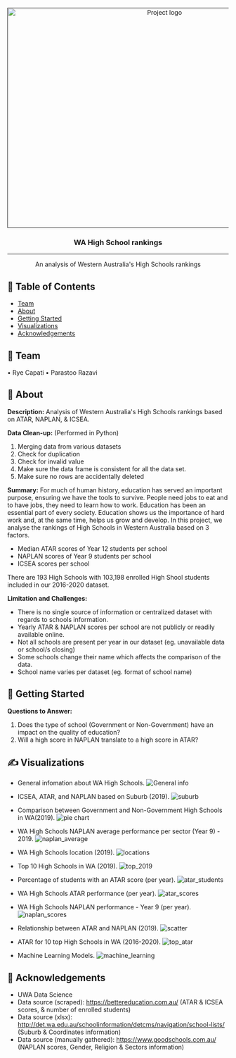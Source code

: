 <p align="center">
  <a href="" rel="noopener">
 <img width=700px height=500px src="images/logo.PNG" alt="Project logo"></a>
</p>

<h3 align="center">WA High School rankings</h3>

<div align="center">

</div>

---

<p align="center">  An analysis of Western Australia's High Schools rankings
    <br> 
</p>

## 📝 Table of Contents

- [Team](#Team)
- [About](#about)
- [Getting Started](#getting_started)
- [Visualizations](#visualizations)
- [Acknowledgements](#acknowledgement)


## 🧐 Team <a name = "Team"></a>
•	Rye Capati
•	Parastoo Razavi


## 🧐 About <a name = "about"></a>
**Description:**
Analysis of Western Australia's High Schools rankings based on ATAR, NAPLAN, & ICSEA.
<br>

**Data Clean-up:** (Performed in Python) 
1.	Merging data from various datasets
2.	Check for duplication
3.	Check for invalid value
4.	Make sure the data frame is consistent for all the data set.
5.	Make sure no rows are accidentally deleted


**Summary:**
For much of human history, education has served an important purpose, ensuring we have the tools to survive. People need jobs to eat and to have jobs, they need to learn how to work.
Education has been an essential part of every society. Education shows us the importance of hard work and, at the same time, helps us grow and develop.
In this project, we analyse the rankings of High Schools in Western Australia based on 3 factors.
- Median ATAR scores of Year 12 students per school 
- NAPLAN scores of Year 9 students per school 
- ICSEA scores per school

There are 193 High Schools with 103,198 enrolled High Shool students included in our 2016-2020 dataset.
<br>


**Limitation and Challenges:**
- There is no single source of information or centralized dataset with regards to schools information.
- Yearly ATAR & NAPLAN scores per school are not publicly or readily available online. 
- Not all schools are present per year in our dataset (eg. unavailable data or school/s closing) 
- Some schools change their name which affects the comparison of the data. 
- School name varies per dataset (eg. format of school name)


## 🏁 Getting Started <a name = "getting_started"></a>

**Questions to Answer:** <br>
1.	Does the type of school (Government or Non-Government) have an impact on the quality of education?
2.	Will a high score in NAPLAN translate to a high score in ATAR?


## ✍️ Visualizations <a name = "visualizations"></a>

* General infomation about WA High Schools. 
![General info](images/general_info.PNG)

* ICSEA, ATAR, and NAPLAN based on Suburb (2019). 
![suburb](images/suburb_info.PNG)

* Comparison between Government and Non-Government High Schools in WA(2019). 
![pie chart](images/comparison_pie.PNG)

* WA High Schools NAPLAN average performance per sector (Year 9) - 2019. 
![naplan_average](images/naplan_ave.PNG)

* WA High Schools location (2019). 
![locations](images/locations.PNG)

* Top 10 High Schools in WA (2019). 
![top_2019](images/top_2019.PNG)

* Percentage of students with an ATAR score (per year). 
![atar_students](images/atar_students.PNG)

* WA High Schools ATAR performance (per year). 
![atar_scores](images/atar_score.PNG)

* WA High Schools NAPLAN performance - Year 9 (per year). 
![naplan_scores](images/naplan_perf.PNG)

* Relationship between ATAR and NAPLAN (2019). 
![scatter](images/relationship.PNG)

* ATAR for 10 top High Schools in WA (2016-2020). 
![top_atar](images/top_atar.PNG)

* Machine Learning Models. 
![machine_learning](images/ml_model.PNG)

## 🎉 Acknowledgements <a name = "acknowledgement"></a>
- UWA Data Science
- Data source (scraped): https://bettereducation.com.au/ (ATAR & ICSEA scores, & number of enrolled students)
- Data source (xlsx): http://det.wa.edu.au/schoolinformation/detcms/navigation/school-lists/ (Suburb & Coordinates information)
- Data source (manually gathered): https://www.goodschools.com.au/ (NAPLAN scores, Gender, Religion & Sectors information)
